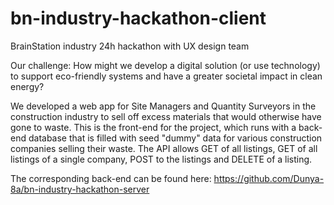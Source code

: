 # bn-industry-hackathon-client
BrainStation industry 24h hackathon with UX design team

Our challenge: How might we develop a digital solution (or use technology) to support eco-friendly systems and have a greater societal impact in clean energy?

We developed a web app for Site Managers and Quantity Surveyors in the construction industry to sell off excess materials that would otherwise have gone to waste. This is the front-end for the project, which runs with a back-end database that is filled with seed "dummy" data for various construction companies selling their waste. The API allows GET of all listings, GET of all listings of a single company, POST to the listings and DELETE of a listing.

The corresponding back-end can be found here: https://github.com/Dunya-8a/bn-industry-hackathon-server
